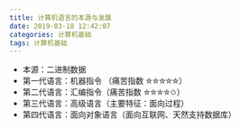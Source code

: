 ```yaml
---
title: 计算机语言的本源与发展
date: 2019-03-18 12:42:07
categories: 计算机基础
tags: 计算机基础
---
```


* 本源：二进制数据
* 第一代语言：机器指令 （痛苦指数 ✮✮✮✮✮）
* 第二代语言：汇编指令（痛苦指数 ✮✮✮✮✩）
* 第三代语言：高级语言（主要特征：面向过程）
* 第四代语言：面向对象语言（面向互联网、天然支持数据库）






